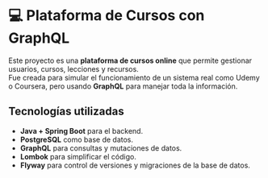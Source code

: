 # 💻 Plataforma de Cursos con GraphQL

Este proyecto es una **plataforma de cursos online** que permite gestionar usuarios, cursos, lecciones y recursos.  
Fue creada para simular el funcionamiento de un sistema real como Udemy o Coursera, pero usando **GraphQL** para manejar toda la información.

## Tecnologías utilizadas
- **Java + Spring Boot** para el backend.
- **PostgreSQL** como base de datos.
- **GraphQL** para consultas y mutaciones de datos.
- **Lombok** para simplificar el código.
- **Flyway** para control de versiones y migraciones de la base de datos.
